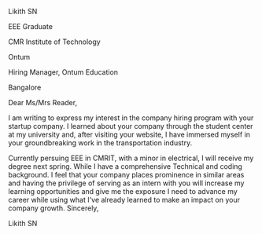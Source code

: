 Likith SN 


EEE Graduate


CMR Institute of Technology

Ontum


Hiring Manager, Ontum Education 


Bangalore


Dear Ms/Mrs Reader,


I am writing to express my interest in the company hiring program with your startup company. I learned about your company through the student center at my university and, after visiting your website, I have immersed myself in your groundbreaking work in the transportation industry.



Currently persuing EEE in CMRIT, with a minor in electrical, I will receive my degree next spring. While I have a comprehensive Technical and coding background. I feel that your company places prominence in similar areas and having the privilege of serving as an intern with you will increase my learning opportunities and give me the exposure I need to advance my career while using what I've already learned to make an impact on your company growth.
Sincerely,



Likith SN

